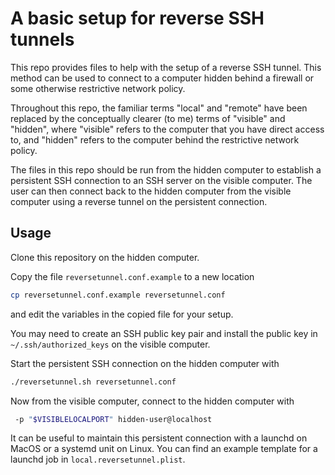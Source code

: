 # A basic setup for reverse SSH tunnels

This repo provides files to help with the setup of a reverse SSH tunnel. This
method can be used to connect to a computer hidden behind a firewall or some
otherwise restrictive network policy.

Throughout this repo, the familiar terms "local" and "remote" have been
replaced by the conceptually clearer (to me) terms of "visible" and "hidden",
where "visible" refers to the computer that you have direct access to, and
"hidden" refers to the computer behind the restrictive network policy.

The files in this repo should be run from the hidden computer to establish a
persistent SSH connection to an SSH server on the visible computer. The user
can then connect back to the hidden computer from the visible computer
using a reverse tunnel on the persistent connection.

## Usage
Clone this repository on the hidden computer.

Copy the file `reversetunnel.conf.example` to a new location

```sh
cp reversetunnel.conf.example reversetunnel.conf
```

and edit the variables in the copied file for your setup.

You may need to create an SSH public key pair and install the public key
in `~/.ssh/authorized_keys` on the visible computer.

Start the persistent SSH connection on the hidden computer with

```sh
./reversetunnel.sh reversetunnel.conf
```

Now from the visible computer, connect to the hidden computer with

```sh
 -p "$VISIBLELOCALPORT" hidden-user@localhost
```

It can be useful to maintain this persistent connection with a launchd on
MacOS or a systemd unit on Linux. You can find an example template for a
launchd job in `local.reversetunnel.plist`.
